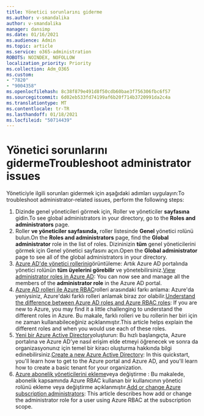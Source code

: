 ```yaml
---
title: Yönetici sorunlarını giderme
ms.author: v-smandalika
author: v-smandalika
manager: dansimp
ms.date: 01/16/2021
ms.audience: Admin
ms.topic: article
ms.service: o365-administration
ROBOTS: NOINDEX, NOFOLLOW
localization_priority: Priority
ms.collection: Adm_O365
ms.custom:
- "7820"
- "9004358"
ms.openlocfilehash: 8c38f879e491d8f50cdb60bae3f756306fbc6f57
ms.sourcegitcommit: 6d02eb533fd74199af6b20f714b3720991da2c4a
ms.translationtype: MT
ms.contentlocale: tr-TR
ms.lasthandoff: 01/18/2021
ms.locfileid: "50714439"
---
```

# <a name="troubleshoot-administrator-issues"></a><span data-ttu-id="27a40-102">Yönetici sorunlarını giderme</span><span class="sxs-lookup"><span data-stu-id="27a40-102">Troubleshoot administrator issues</span></span>

<span data-ttu-id="27a40-103">Yöneticiyle ilgili sorunları gidermek için aşağıdaki adımları uygulayın:</span><span class="sxs-lookup"><span data-stu-id="27a40-103">To troubleshoot administrator-related issues, perform the following steps:</span></span>

1. <span data-ttu-id="27a40-104">Dizinde genel yöneticileri görmek için, Roller ve yöneticiler **sayfasına** gidin.</span><span class="sxs-lookup"><span data-stu-id="27a40-104">To see global administrators in your directory, go to the **Roles and administrators** page.</span></span>
2. <span data-ttu-id="27a40-105">Roller **ve yöneticiler sayfasında,** roller listesinde **Genel** yönetici rolünü bulun.</span><span class="sxs-lookup"><span data-stu-id="27a40-105">On the **Roles and administrators** page, find the **Global administrator** role in the list of roles.</span></span> <span data-ttu-id="27a40-106">Dizininizin **tüm** genel yöneticilerini görmek için Genel yönetici sayfasını açın.</span><span class="sxs-lookup"><span data-stu-id="27a40-106">Open the **Global administrator** page to see all of the global administrators in your directory.</span></span>
3. <span data-ttu-id="27a40-107">[Azure AD'de yönetici rollerini](https://docs.microsoft.com/azure/active-directory/roles/manage-roles-portal)görüntüleme: Artık Azure AD portalında yönetici rolünün **tüm üyelerini görebilir** ve yönetebilirsiniz.</span><span class="sxs-lookup"><span data-stu-id="27a40-107">[View administrator roles in Azure AD](https://docs.microsoft.com/azure/active-directory/roles/manage-roles-portal): You can now see and manage all the members of the **administrator role** in the Azure AD portal.</span></span>
4. <span data-ttu-id="27a40-108">[Azure AD rolleri ile Azure RBAC](https://docs.microsoft.com/azure/role-based-access-control/rbac-and-directory-admin-roles)rolleri arasındaki farkı anlama: Azure'da yeniysiniz, Azure'daki farklı rolleri anlamak biraz zor olabilir.</span><span class="sxs-lookup"><span data-stu-id="27a40-108">[Understand the difference between Azure AD roles and Azure RBAC roles](https://docs.microsoft.com/azure/role-based-access-control/rbac-and-directory-admin-roles): If you are new to Azure, you may find it a little challenging to understand the different roles in Azure.</span></span> <span data-ttu-id="27a40-109">Bu makale, farklı rolleri ve bu rollerin her biri için ne zaman kullanabileceğiniz açıklanmıştır.</span><span class="sxs-lookup"><span data-stu-id="27a40-109">This article helps explain the different roles and when you would use each of these roles.</span></span>
5. <span data-ttu-id="27a40-110">[Yeni bir Azure Active Directory](https://docs.microsoft.com/azure/active-directory/fundamentals/active-directory-access-create-new-tenant)oluşturun: Bu hızlı başlangıçta, Azure portalına ve Azure AD'ye nasıl erişim elde etmeyi öğrenecek ve sonra da organizasyonunız için temel bir kiracı oluşturma hakkında bilgi edinebilirsiniz.</span><span class="sxs-lookup"><span data-stu-id="27a40-110">[Create a new Azure Active Directory](https://docs.microsoft.com/azure/active-directory/fundamentals/active-directory-access-create-new-tenant): In this quickstart, you'll learn how to get to the Azure portal and Azure AD, and you'll learn how to create a basic tenant for your organization.</span></span>
6. <span data-ttu-id="27a40-111">[Azure abonelik yöneticilerini ekleme](https://docs.microsoft.com/azure/cost-management-billing/manage/add-change-subscription-administrator)veya değiştirme : Bu makalede, abonelik kapsamında Azure RBAC kullanan bir kullanıcının yönetici rolünü ekleme veya değiştirme açıklanmıştır.</span><span class="sxs-lookup"><span data-stu-id="27a40-111">[Add or change Azure subscription administrators](https://docs.microsoft.com/azure/cost-management-billing/manage/add-change-subscription-administrator): This article describes how add or change the administrator role for a user using Azure RBAC at the subscription scope.</span></span>
